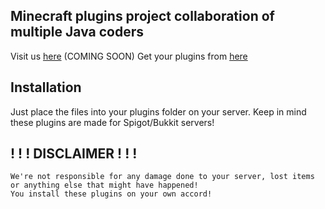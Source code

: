 Minecraft plugins project collaboration of multiple Java coders
-----------------------------------------------------------------

Visit us [here](http://yetimountain.xyz) (COMING SOON)
Get your plugins from [here](https://github.com/TheTeamGhost/Minecraft-Java/)

Installation
-----------------
Just place the files into your plugins folder on your server. Keep in mind these plugins are made for Spigot/Bukkit servers!

! ! ! DISCLAIMER ! ! !
--------------------------------
```
We're not responsible for any damage done to your server, lost items or anything else that might have happened!
You install these plugins on your own accord!
```
